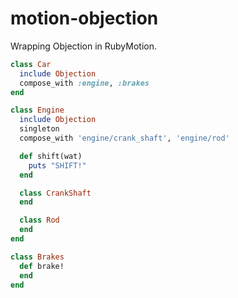 motion-objection
================

Wrapping Objection in RubyMotion.

```ruby
class Car
  include Objection
  compose_with :engine, :brakes
end

class Engine
  include Objection
  singleton
  compose_with 'engine/crank_shaft', 'engine/rod'

  def shift(wat)
    puts "SHIFT!"
  end

  class CrankShaft
  end 

  class Rod
  end
end

class Brakes
  def brake!
  end
end
```
